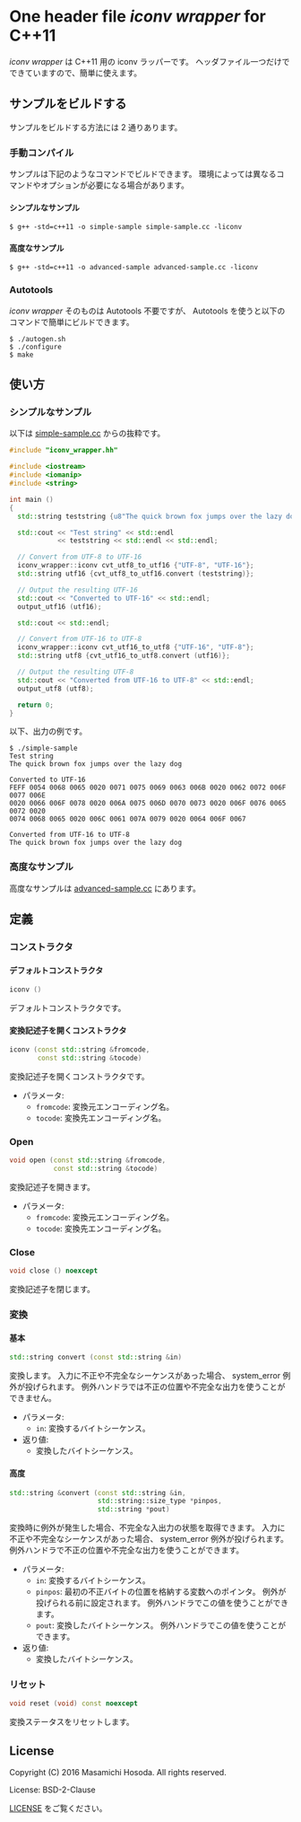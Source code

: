 <!-- -*- coding: utf-8 -*- -->
# One header file *iconv wrapper* for C++11

*iconv wrapper* は C++11 用の iconv ラッパーです。
ヘッダファイル一つだけでできていますので、簡単に使えます。

## サンプルをビルドする

サンプルをビルドする方法には 2 通りあります。

### 手動コンパイル

サンプルは下記のようなコマンドでビルドできます。
環境によっては異なるコマンドやオプションが必要になる場合があります。

#### シンプルなサンプル

```
$ g++ -std=c++11 -o simple-sample simple-sample.cc -liconv
```

#### 高度なサンプル

```
$ g++ -std=c++11 -o advanced-sample advanced-sample.cc -liconv
```

### Autotools

*iconv wrapper* そのものは Autotools 不要ですが、
Autotools を使うと以下のコマンドで簡単にビルドできます。

```
$ ./autogen.sh
$ ./configure
$ make
```

## 使い方

### シンプルなサンプル

以下は [simple-sample.cc](./simple-sample.cc) からの抜粋です。

```c++
#include "iconv_wrapper.hh"

#include <iostream>
#include <iomanip>
#include <string>

int main ()
{
  std::string teststring {u8"The quick brown fox jumps over the lazy dog"};

  std::cout << "Test string" << std::endl
            << teststring << std::endl << std::endl;

  // Convert from UTF-8 to UTF-16
  iconv_wrapper::iconv cvt_utf8_to_utf16 {"UTF-8", "UTF-16"};
  std::string utf16 {cvt_utf8_to_utf16.convert (teststring)};

  // Output the resulting UTF-16
  std::cout << "Converted to UTF-16" << std::endl;
  output_utf16 (utf16);

  std::cout << std::endl;

  // Convert from UTF-16 to UTF-8
  iconv_wrapper::iconv cvt_utf16_to_utf8 {"UTF-16", "UTF-8"};
  std::string utf8 {cvt_utf16_to_utf8.convert (utf16)};

  // Output the resulting UTF-8
  std::cout << "Converted from UTF-16 to UTF-8" << std::endl;
  output_utf8 (utf8);

  return 0;
}
```

以下、出力の例です。

```
$ ./simple-sample
Test string
The quick brown fox jumps over the lazy dog

Converted to UTF-16
FEFF 0054 0068 0065 0020 0071 0075 0069 0063 006B 0020 0062 0072 006F 0077 006E
0020 0066 006F 0078 0020 006A 0075 006D 0070 0073 0020 006F 0076 0065 0072 0020
0074 0068 0065 0020 006C 0061 007A 0079 0020 0064 006F 0067

Converted from UTF-16 to UTF-8
The quick brown fox jumps over the lazy dog

```

### 高度なサンプル

高度なサンプルは [advanced-sample.cc](./advanced-sample.cc) にあります。

## 定義

### コンストラクタ

#### デフォルトコンストラクタ

```c++
iconv ()
```

デフォルトコンストラクタです。

#### 変換記述子を開くコンストラクタ

```c++
iconv (const std::string &fromcode,
       const std::string &tocode)
```

変換記述子を開くコンストラクタです。

* パラメータ:
  + `fromcode`: 変換元エンコーディング名。
  + `tocode`: 変換先エンコーディング名。

### Open

```c++
void open (const std::string &fromcode,
           const std::string &tocode)
```

変換記述子を開きます。

* パラメータ:
  + `fromcode`: 変換元エンコーディング名。
  + `tocode`: 変換先エンコーディング名。

### Close

```c++
void close () noexcept
```

変換記述子を閉じます。

### 変換

#### 基本

```c++
std::string convert (const std::string &in)
```

変換します。
入力に不正や不完全なシーケンスがあった場合、
system_error 例外が投げられます。
例外ハンドラでは不正の位置や不完全な出力を使うことができません。

* パラメータ:
  + `in`: 変換するバイトシーケンス。
* 返り値:
  + 変換したバイトシーケンス。

#### 高度

```c++
std::string &convert (const std::string &in,
                      std::string::size_type *pinpos,
                      std::string *pout)
```

変換時に例外が発生した場合、不完全な入出力の状態を取得できます。
入力に不正や不完全なシーケンスがあった場合、
system_error 例外が投げられます。
例外ハンドラで不正の位置や不完全な出力を使うことができます。

* パラメータ:
  + `in`: 変換するバイトシーケンス。
  + `pinpos`: 最初の不正バイトの位置を格納する変数へのポインタ。
    例外が投げられる前に設定されます。
    例外ハンドラでこの値を使うことができます。
  + `pout`: 変換したバイトシーケンス。
    例外ハンドラでこの値を使うことができます。
* 返り値:
  + 変換したバイトシーケンス。

### リセット

```c++
void reset (void) const noexcept
```

変換ステータスをリセットします。

## License

Copyright (C) 2016 Masamichi Hosoda. All rights reserved.

License: BSD-2-Clause

[LICENSE](./LICENSE) をご覧ください。
